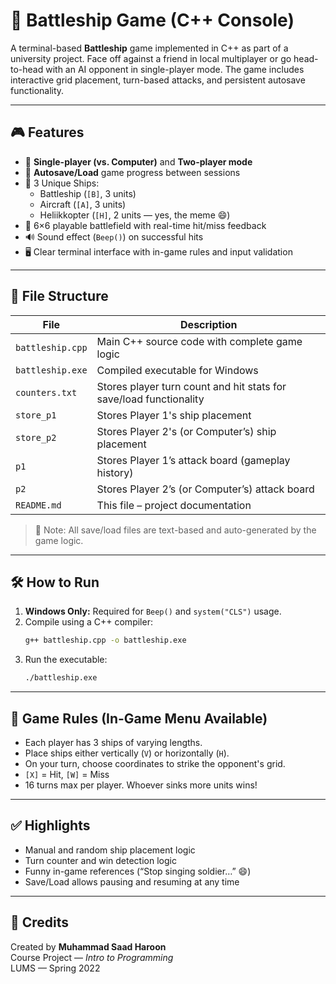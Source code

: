 # 🚢 Battleship Game (C++ Console)

A terminal-based **Battleship** game implemented in C++ as part of a university project. Face off against a friend in local multiplayer or go head-to-head with an AI opponent in single-player mode. The game includes interactive grid placement, turn-based attacks, and persistent autosave functionality.

---

## 🎮 Features

- 🧠 **Single-player (vs. Computer)** and **Two-player mode**
- 💾 **Autosave/Load** game progress between sessions
- 🚀 3 Unique Ships:
  - Battleship (`[B]`, 3 units)
  - Aircraft (`[A]`, 3 units)
  - Heliikkopter (`[H]`, 2 units — yes, the meme 😄)
- 🎯 6×6 playable battlefield with real-time hit/miss feedback
- 🔊 Sound effect (`Beep()`) on successful hits
- 🖥️ Clear terminal interface with in-game rules and input validation

---

## 📁 File Structure

| File           | Description                                                                 |
|----------------|-----------------------------------------------------------------------------|
| `battleship.cpp` | Main C++ source code with complete game logic                              |
| `battleship.exe` | Compiled executable for Windows                                            |
| `counters.txt`   | Stores player turn count and hit stats for save/load functionality         |
| `store_p1`       | Stores Player 1's ship placement                                            |
| `store_p2`       | Stores Player 2's (or Computer’s) ship placement                            |
| `p1`             | Stores Player 1’s attack board (gameplay history)                          |
| `p2`             | Stores Player 2’s (or Computer’s) attack board                              |
| `README.md`      | This file – project documentation                                           |

> 📌 Note: All save/load files are text-based and auto-generated by the game logic.

---

## 🛠️ How to Run

1. **Windows Only:** Required for `Beep()` and `system("CLS")` usage.
2. Compile using a C++ compiler:
   ```bash
   g++ battleship.cpp -o battleship.exe
   ```
3. Run the executable:
   ```bash
   ./battleship.exe
   ```

---

## 📜 Game Rules (In-Game Menu Available)

- Each player has 3 ships of varying lengths.
- Place ships either vertically (`V`) or horizontally (`H`).
- On your turn, choose coordinates to strike the opponent's grid.
- `[X]` = Hit, `[W]` = Miss
- 16 turns max per player. Whoever sinks more units wins!

---

## ✅ Highlights

- Manual and random ship placement logic
- Turn counter and win detection logic
- Funny in-game references (“Stop singing soldier…” 😄)
- Save/Load allows pausing and resuming at any time

---

## 🙌 Credits

Created by **Muhammad Saad Haroon**  
Course Project — *Intro to Programming*  
LUMS — Spring 2022
